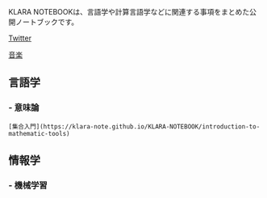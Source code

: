 <!-- Global site tag (gtag.js) - Google Analytics -->
<script async src="https://www.googletagmanager.com/gtag/js?id=G-1PSLTF4HCS"></script>
<script>
  window.dataLayer = window.dataLayer || [];
  function gtag(){dataLayer.push(arguments);}
  gtag('js', new Date());

  gtag('config', 'G-1PSLTF4HCS');
</script>

 KLARA NOTEBOOKは、言語学や計算言語学などに関連する事項をまとめた公開ノートブックです。

 [Twitter](https://twitter.com/KlrCalorieBomb)

 [音楽](https://www.youtube.com/channel/UC6IdDDxv8ii_oO8PHmklwdA)

## 言語学

### - 意味論
	
	[集合入門](https://klara-note.github.io/KLARA-NOTEBOOK/introduction-to-mathematic-tools)

## 情報学

### - 機械学習